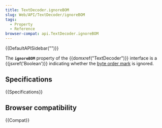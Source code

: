 ```yaml
---
title: TextDecoder.ignoreBOM
slug: Web/API/TextDecoder/ignoreBOM
tags:
  - Property
  - Reference
browser-compat: api.TextDecoder.ignoreBOM
---
```

{{DefaultAPISidebar("")}}

The **`ignoreBOM`** property of the {{domxref("TextDecoder")}} interface is a {{jsxref('Boolean')}} indicating whether the [byte order mark](https://www.w3.org/International/questions/qa-byte-order-mark) is ignored.

## Specifications

{{Specifications}}

## Browser compatibility

{{Compat}}


